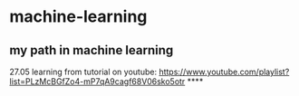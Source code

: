 # machine-learning
## my path in machine learning
27.05 learning from tutorial on youtube: https://www.youtube.com/playlist?list=PLzMcBGfZo4-mP7qA9cagf68V06sko5otr ****
